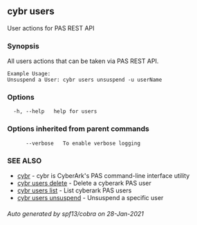 ## cybr users

User actions for PAS REST API

### Synopsis

All users actions that can be taken via PAS REST API.
	
	Example Usage:
	Unsuspend a User: cybr users unsuspend -u userName

### Options

```
  -h, --help   help for users
```

### Options inherited from parent commands

```
      --verbose   To enable verbose logging
```

### SEE ALSO

* [cybr](cybr.md)	 - cybr is CyberArk's PAS command-line interface utility
* [cybr users delete](cybr_users_delete.md)	 - Delete a cyberark PAS user
* [cybr users list](cybr_users_list.md)	 - List cyberark PAS users
* [cybr users unsuspend](cybr_users_unsuspend.md)	 - Unsuspend a specific user

###### Auto generated by spf13/cobra on 28-Jan-2021
